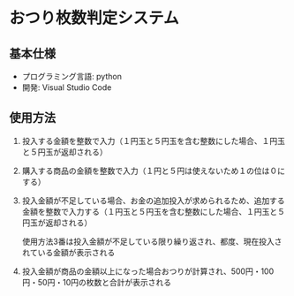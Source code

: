# おつり枚数判定システム
## 基本仕様
- プログラミング言語: python
- 開発: Visual Studio Code
## 使用方法
1. 投入する金額を整数で入力（１円玉と５円玉を含む整数にした場合、１円玉と５円玉が返却される）
2. 購入する商品の金額を整数で入力（１円と５円は使えないため１の位は０にする）
3. 投入金額が不足している場合、お金の追加投入が求められるため、追加する金額を整数で入力する（１円玉と５円玉を含む整数にした場合、１円玉と５円玉が返却される）

   使用方法3番は投入金額が不足している限り繰り返され、都度、現在投入されている金額が表示される
4. 投入金額が商品の金額以上になった場合おつりが計算され、500円・100円・50円・10円の枚数と合計が表示される
